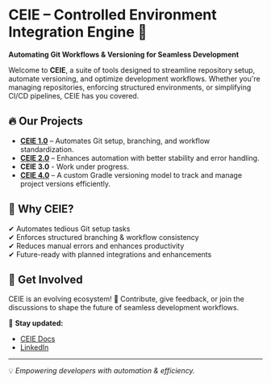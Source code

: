 # CEIE – Controlled Environment Integration Engine 🚀  

**Automating Git Workflows & Versioning for Seamless Development**  

Welcome to **CEIE**, a suite of tools designed to streamline repository setup, automate versioning, and optimize development workflows. Whether you're managing repositories, enforcing structured environments, or simplifying CI/CD pipelines, CEIE has you covered.  

## 🔥 Our Projects  
- **[CEIE 1.0](https://www.npmjs.com/package/git-setup-ceie)** – Automates Git setup, branching, and workflow standardization.  
- **[CEIE 2.0](https://www.npmjs.com/package/ceie)** – Enhances automation with better stability and error handling.
- **CEIE 3.0** - Work under progress.
- **[CEIE 4.0](https://github.com/ceie/VISTA)** – A custom Gradle versioning model to track and manage project versions efficiently.  

## 📌 Why CEIE?  
✔ Automates tedious Git setup tasks  
✔ Enforces structured branching & workflow consistency  
✔ Reduces manual errors and enhances productivity  
✔ Future-ready with planned integrations and enhancements  

## 📢 Get Involved  
CEIE is an evolving ecosystem! 🚀 Contribute, give feedback, or join the discussions to shape the future of seamless development workflows.  

📌 **Stay updated:** 
- [CEIE Docs](https:ceie-docs.netlify.app)
- [LinkedIn](https://www.linkedin.com/company/106389695)

---  
💡 *Empowering developers with automation & efficiency.*
